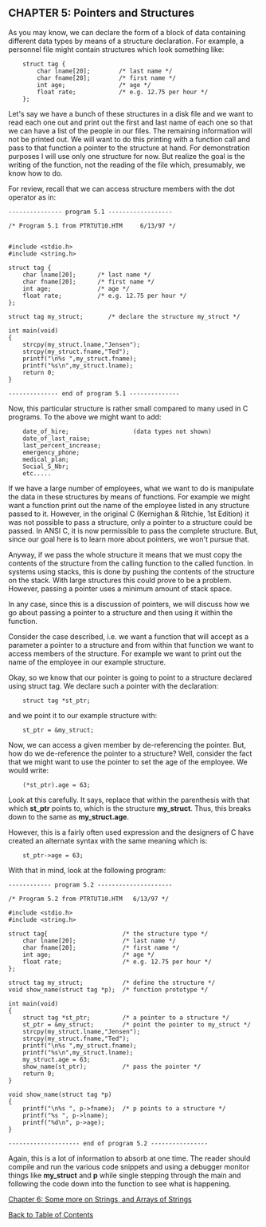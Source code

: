 CHAPTER 5: Pointers and Structures
----------------------------------

As you may know, we can declare the form of a block of data containing different data types by means of a structure declaration. For example, a personnel file might contain structures which look something like:

    
        struct tag {
            char lname[20];        /* last name */
            char fname[20];        /* first name */
            int age;               /* age */
            float rate;            /* e.g. 12.75 per hour */
        };
    

Let's say we have a bunch of these structures in a disk file and we want to read each one out and print out the first and last name of each one so that we can have a list of the people in our files. The remaining information will not be printed out. We will want to do this printing with a function call and pass to that function a pointer to the structure at hand. For demonstration purposes I will use only one structure for now. But realize the goal is the writing of the function, not the reading of the file which, presumably, we know how to do.

For review, recall that we can access structure members with the dot operator as in:

    
    --------------- program 5.1 ------------------
    
    /* Program 5.1 from PTRTUT10.HTM     6/13/97 */
    
    
    #include <stdio.h>
    #include <string.h>
    
    struct tag {
        char lname[20];      /* last name */
        char fname[20];      /* first name */
        int age;             /* age */
        float rate;          /* e.g. 12.75 per hour */
    };
    
    struct tag my_struct;       /* declare the structure my_struct */
    
    int main(void)
    {
        strcpy(my_struct.lname,"Jensen");
        strcpy(my_struct.fname,"Ted");
        printf("\n%s ",my_struct.fname);
        printf("%s\n",my_struct.lname);
        return 0;
    }
    
    -------------- end of program 5.1 --------------
    

Now, this particular structure is rather small compared to many used in C programs. To the above we might want to add:

    
        date_of_hire;                  (data types not shown)
        date_of_last_raise;
        last_percent_increase;
        emergency_phone;
        medical_plan;
        Social_S_Nbr;
        etc.....
    

If we have a large number of employees, what we want to do is manipulate the data in these structures by means of functions. For example we might want a function print out the name of the employee listed in any structure passed to it. However, in the original C (Kernighan & Ritchie, 1st Edition) it was not possible to pass a structure, only a pointer to a structure could be passed. In ANSI C, it is now permissible to pass the complete structure. But, since our goal here is to learn more about pointers, we won't pursue that.

Anyway, if we pass the whole structure it means that we must copy the contents of the structure from the calling function to the called function. In systems using stacks, this is done by pushing the contents of the structure on the stack. With large structures this could prove to be a problem. However, passing a pointer uses a minimum amount of stack space.

In any case, since this is a discussion of pointers, we will discuss how we go about passing a pointer to a structure and then using it within the function.

Consider the case described, i.e. we want a function that will accept as a parameter a pointer to a structure and from within that function we want to access members of the structure. For example we want to print out the name of the employee in our example structure.

Okay, so we know that our pointer is going to point to a structure declared using struct tag. We declare such a pointer with the declaration:

    
        struct tag *st_ptr;
    

and we point it to our example structure with:

    
        st_ptr = &my_struct;
    

Now, we can access a given member by de-referencing the pointer. But, how do we de-reference the pointer to a structure? Well, consider the fact that we might want to use the pointer to set the age of the employee. We would write:

    
        (*st_ptr).age = 63;
    

Look at this carefully. It says, replace that within the parenthesis with that which **st\_ptr** points to, which is the structure **my\_struct**. Thus, this breaks down to the same as **my\_struct.age**.

However, this is a fairly often used expression and the designers of C have created an alternate syntax with the same meaning which is:

    
        st_ptr->age = 63;
    

With that in mind, look at the following program:

    
    ------------ program 5.2 ---------------------
    
    /* Program 5.2 from PTRTUT10.HTM   6/13/97 */
    
    #include <stdio.h>
    #include <string.h>
    
    struct tag{                     /* the structure type */
        char lname[20];             /* last name */
        char fname[20];             /* first name */
        int age;                    /* age */
        float rate;                 /* e.g. 12.75 per hour */
    };
    
    struct tag my_struct;           /* define the structure */
    void show_name(struct tag *p);  /* function prototype */
    
    int main(void)
    {
        struct tag *st_ptr;         /* a pointer to a structure */
        st_ptr = &my_struct;        /* point the pointer to my_struct */
        strcpy(my_struct.lname,"Jensen");
        strcpy(my_struct.fname,"Ted");
        printf("\n%s ",my_struct.fname);
        printf("%s\n",my_struct.lname);
        my_struct.age = 63;
        show_name(st_ptr);          /* pass the pointer */
        return 0;
    }
    
    void show_name(struct tag *p)
    {
        printf("\n%s ", p->fname);  /* p points to a structure */
        printf("%s ", p->lname);
        printf("%d\n", p->age);
    }
    
    -------------------- end of program 5.2 ----------------
    

Again, this is a lot of information to absorb at one time. The reader should compile and run the various code snippets and using a debugger monitor things like **my\_struct** and **p** while single stepping through the main and following the code down into the function to see what is happening.  

[Chapter 6: Some more on Strings, and Arrays of Strings](ch6x.md)

[Back to Table of Contents](pointers.md)
